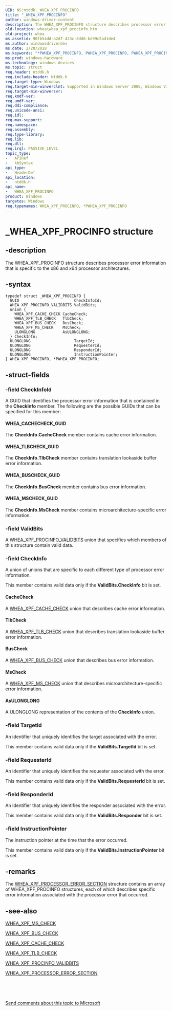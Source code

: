```yaml
---
UID: NS:ntddk._WHEA_XPF_PROCINFO
title: "_WHEA_XPF_PROCINFO"
author: windows-driver-content
description: The WHEA_XPF_PROCINFO structure describes processor error information that is specific to the x86 and x64 processor architectures.
old-location: whea\whea_xpf_procinfo.htm
old-project: whea
ms.assetid: 90fb54dd-a2df-423c-8dd6-bd99c5ad1de4
ms.author: windowsdriverdev
ms.date: 2/20/2018
ms.keywords: "*PWHEA_XPF_PROCINFO, PWHEA_XPF_PROCINFO, PWHEA_XPF_PROCINFO structure pointer [WHEA Drivers and Applications], WHEA_XPF_PROCINFO, WHEA_XPF_PROCINFO structure [WHEA Drivers and Applications], _WHEA_XPF_PROCINFO, ntddk/PWHEA_XPF_PROCINFO, ntddk/WHEA_XPF_PROCINFO, whea.whea_xpf_procinfo, whearef_adb42f7c-687b-47ef-b3fe-312ef995e5c5.xml"
ms.prod: windows-hardware
ms.technology: windows-devices
ms.topic: struct
req.header: ntddk.h
req.include-header: Ntddk.h
req.target-type: Windows
req.target-min-winverclnt: Supported in Windows Server 2008, Windows Vista SP1, and later versions of Windows.
req.target-min-winversvr: 
req.kmdf-ver: 
req.umdf-ver: 
req.ddi-compliance: 
req.unicode-ansi: 
req.idl: 
req.max-support: 
req.namespace: 
req.assembly: 
req.type-library: 
req.lib: 
req.dll: 
req.irql: PASSIVE_LEVEL
topic_type:
-	APIRef
-	kbSyntax
api_type:
-	HeaderDef
api_location:
-	ntddk.h
api_name:
-	WHEA_XPF_PROCINFO
product: Windows
targetos: Windows
req.typenames: WHEA_XPF_PROCINFO, *PWHEA_XPF_PROCINFO
---
```


# _WHEA_XPF_PROCINFO structure


## -description


The WHEA_XPF_PROCINFO structure describes processor error information that is specific to the x86 and x64 processor architectures.


## -syntax


````
typedef struct _WHEA_XPF_PROCINFO {
  GUID                        CheckInfoId;
  WHEA_XPF_PROCINFO_VALIDBITS ValidBits;
  union {
    WHEA_XPF_CACHE_CHECK CacheCheck;
    WHEA_XPF_TLB_CHECK   TlbCheck;
    WHEA_XPF_BUS_CHECK   BusCheck;
    WHEA_XPF_MS_CHECK    MsCheck;
    ULONGLONG            AsULONGLONG;
  } CheckInfo;
  ULONGLONG                   TargetId;
  ULONGLONG                   RequesterId;
  ULONGLONG                   ResponderId;
  ULONGLONG                   InstructionPointer;
} WHEA_XPF_PROCINFO, *PWHEA_XPF_PROCINFO;
````


## -struct-fields




### -field CheckInfoId

A GUID that identifies the processor error information that is contained in the <b>CheckInfo</b> member. The following are the possible GUIDs that can be specified for this member:





#### WHEA_CACHECHECK_GUID

The <b>CheckInfo.CacheCheck</b> member contains cache error information.



#### WHEA_TLBCHECK_GUID

The <b>CheckInfo.TlbCheck</b> member contains translation lookaside buffer error information.



#### WHEA_BUSCHECK_GUID

The <b>CheckInfo.BusCheck</b> member contains bus error information.



#### WHEA_MSCHECK_GUID

The <b>CheckInfo.MsCheck</b> member contains microarchitecture-specific error information.


### -field ValidBits

A <a href="..\ntddk\ns-ntddk-_whea_xpf_procinfo_validbits.md">WHEA_XPF_PROCINFO_VALIDBITS</a> union that specifies which members of this structure contain valid data.


### -field CheckInfo

A union of unions that are specific to each different type of processor error information.

This member contains valid data only if the <b>ValidBits.CheckInfo</b> bit is set.





#### CacheCheck

A <a href="..\ntddk\ns-ntddk-_whea_xpf_cache_check.md">WHEA_XPF_CACHE_CHECK</a> union that describes cache error information. 



#### TlbCheck

A <a href="..\ntddk\ns-ntddk-_whea_xpf_tlb_check.md">WHEA_XPF_TLB_CHECK</a> union that describes translation lookaside buffer error information. 



#### BusCheck

A <a href="..\ntddk\ns-ntddk-_whea_xpf_bus_check.md">WHEA_XPF_BUS_CHECK</a> union that describes bus error information.



#### MsCheck

A <a href="..\ntddk\ns-ntddk-_whea_xpf_ms_check.md">WHEA_XPF_MS_CHECK</a> union that describes microarchitecture-specific error information. 



#### AsULONGLONG

A ULONGLONG representation of the contents of the <b>CheckInfo</b> union.


### -field TargetId

An identifier that uniquely identifies the target associated with the error.

This member contains valid data only if the <b>ValidBits.TargetId</b> bit is set.


### -field RequesterId

An identifier that uniquely identifies the requester associated with the error.

This member contains valid data only if the <b>ValidBits.RequesterId</b> bit is set.


### -field ResponderId

An identifier that uniquely identifies the responder associated with the error.

This member contains valid data only if the <b>ValidBits.Responder</b> bit is set.


### -field InstructionPointer

The instruction pointer at the time that the error occurred.

This member contains valid data only if the <b>ValidBits.InstructionPointer</b> bit is set.


## -remarks



The <a href="..\ntddk\ns-ntddk-_whea_xpf_processor_error_section.md">WHEA_XPF_PROCESSOR_ERROR_SECTION</a> structure contains an array of WHEA_XPF_PROCINFO structures, each of which describes specific error information associated with the processor error that occurred.




## -see-also

<a href="..\ntddk\ns-ntddk-_whea_xpf_ms_check.md">WHEA_XPF_MS_CHECK</a>



<a href="..\ntddk\ns-ntddk-_whea_xpf_bus_check.md">WHEA_XPF_BUS_CHECK</a>



<a href="..\ntddk\ns-ntddk-_whea_xpf_cache_check.md">WHEA_XPF_CACHE_CHECK</a>



<a href="..\ntddk\ns-ntddk-_whea_xpf_tlb_check.md">WHEA_XPF_TLB_CHECK</a>



<a href="..\ntddk\ns-ntddk-_whea_xpf_procinfo_validbits.md">WHEA_XPF_PROCINFO_VALIDBITS</a>



<a href="..\ntddk\ns-ntddk-_whea_xpf_processor_error_section.md">WHEA_XPF_PROCESSOR_ERROR_SECTION</a>



 

 

<a href="mailto:wsddocfb@microsoft.com?subject=Documentation%20feedback [whea\whea]:%20WHEA_XPF_PROCINFO structure%20 RELEASE:%20(2/20/2018)&amp;body=%0A%0APRIVACY STATEMENT%0A%0AWe use your feedback to improve the documentation. We don't use your email address for any other purpose, and we'll remove your email address from our system after the issue that you're reporting is fixed. While we're working to fix this issue, we might send you an email message to ask for more info. Later, we might also send you an email message to let you know that we've addressed your feedback.%0A%0AFor more info about Microsoft's privacy policy, see http://privacy.microsoft.com/en-us/default.aspx." title="Send comments about this topic to Microsoft">Send comments about this topic to Microsoft</a>

